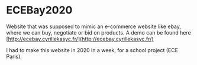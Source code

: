 # ECEBay2020

Website that was supposed to mimic an e-commerce website like ebay, where we can buy, negotiate or bid on products.
A demo can be found here [http://ecebay.cyrillekasyc.fr/](http://ecebay.cyrillekasyc.fr/)

I had to make this website in 2020 in a week, for a school project (ECE Paris). 
